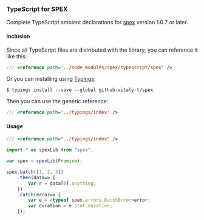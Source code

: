 ### TypeScript for SPEX

Complete TypeScript ambient declarations for [spex] version 1.0.7 or later.

#### Inclusion

Since all TypeScript files are distributed with the library, you can reference it like this: 

```ts
/// <reference path='../node_modules/spex/typescript/spex' />
```

Or you can installing using [Typings]:

```
$ typings install --save --global github:vitaly-t/spex
```

Then you can use the generic reference:

```ts
/// <reference path='../typings/index' />
```


#### Usage

```ts
/// <reference path="../typings/index" />

import * as spexLib from "spex";

var spex = spexLib(Promise);

spex.batch([1, 2, 3])
    .then(data=> {
        var r = data[0].anything;
    })
    .catch(error=> {
        var e = <typeof spex.errors.BatchError>error;
        var duration = e.stat.duration;
    });
```

[Typings]:https://github.com/typings/typings
[spex]:https://github.com/vitaly-t/spex
